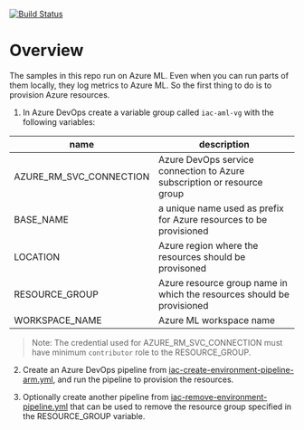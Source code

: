 [![Build Status](https://dev.azure.com/cse-manufacturing/MLOpsManufacturing/_apis/build/status/provision-azure-infra?branchName=main)](https://dev.azure.com/cse-manufacturing/MLOpsManufacturing/_build/latest?definitionId=27&branchName=main)

# Overview

The samples in this repo run on Azure ML. Even when you can run parts of them locally, they log metrics to Azure ML. So the first thing to do is to provision Azure resources.

1. In Azure DevOps create a variable group called `iac-aml-vg` with the following variables:

| name | description |
| --- | ----------- |
| AZURE_RM_SVC_CONNECTION | Azure DevOps service connection to Azure subscription or resource group |
| BASE_NAME | a unique name used as prefix for Azure resources to be provisioned |
| LOCATION | Azure region where the resources should be provisoned |
| RESOURCE_GROUP | Azure resource group name in which the resources should be provisioned |
| WORKSPACE_NAME | Azure ML workspace name |

> Note: The credential used for AZURE_RM_SVC_CONNECTION must have minimum `contributor` role to the RESOURCE_GROUP.

2. Create an Azure DevOps pipeline from [iac-create-environment-pipeline-arm.yml](common/infrastructure/iac-create-environment-pipeline-arm.yml), and run the pipeline to provision the resources.

3. Optionally create another pipeline from [iac-remove-environment-pipeline.yml](common/infrastructure/iac-create-environment-pipeline.yml) that can be used to remove the resource group specified in the RESOURCE_GROUP variable.
